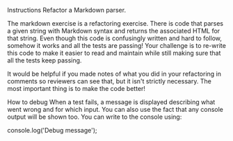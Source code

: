 Instructions
Refactor a Markdown parser.

The markdown exercise is a refactoring exercise. There is code that parses a given string with Markdown syntax and returns the associated HTML for that string. Even though this code is confusingly written and hard to follow, somehow it works and all the tests are passing! Your challenge is to re-write this code to make it easier to read and maintain while still making sure that all the tests keep passing.

It would be helpful if you made notes of what you did in your refactoring in comments so reviewers can see that, but it isn't strictly necessary. The most important thing is to make the code better!

How to debug
When a test fails, a message is displayed describing what went wrong and for which input. You can also use the fact that any console output will be shown too. You can write to the console using:

console.log('Debug message');
